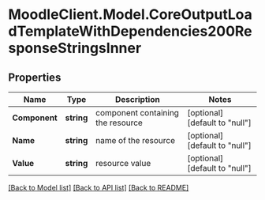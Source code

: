 # MoodleClient.Model.CoreOutputLoadTemplateWithDependencies200ResponseStringsInner

## Properties

Name | Type | Description | Notes
------------ | ------------- | ------------- | -------------
**Component** | **string** | component containing the resource | [optional] [default to "null"]
**Name** | **string** | name of the resource | [optional] [default to "null"]
**Value** | **string** | resource value | [optional] [default to "null"]

[[Back to Model list]](../README.md#documentation-for-models) [[Back to API list]](../README.md#documentation-for-api-endpoints) [[Back to README]](../README.md)

